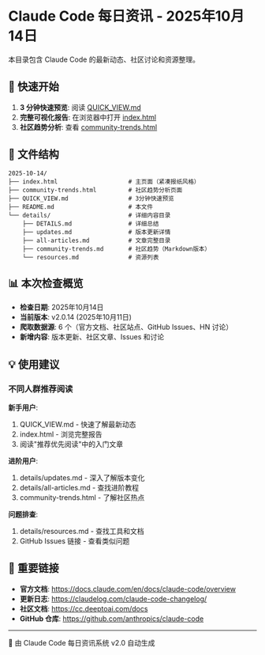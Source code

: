 # Claude Code 每日资讯 - 2025年10月14日

本目录包含 Claude Code 的最新动态、社区讨论和资源整理。

## 🚀 快速开始

1. **3 分钟快速预览**: 阅读 [QUICK_VIEW.md](./QUICK_VIEW.md)
2. **完整可视化报告**: 在浏览器中打开 [index.html](./index.html)
3. **社区趋势分析**: 查看 [community-trends.html](./community-trends.html)

## 📂 文件结构

```
2025-10-14/
├── index.html                    # 主页面（紧凑报纸风格）
├── community-trends.html         # 社区趋势分析页面
├── QUICK_VIEW.md                 # 3分钟快速预览
├── README.md                     # 本文件
└── details/                      # 详细内容目录
    ├── DETAILS.md                # 详细总结
    ├── updates.md                # 版本更新详情
    ├── all-articles.md           # 文章完整目录
    ├── community-trends.md       # 社区趋势（Markdown版本）
    └── resources.md              # 资源列表
```

## 📊 本次检查概览

- **检查日期**: 2025年10月14日
- **当前版本**: v2.0.14 (2025年10月11日)
- **爬取数据源**: 6 个（官方文档、社区站点、GitHub Issues、HN 讨论）
- **新增内容**: 版本更新、社区文章、Issues 和讨论

## 💡 使用建议

### 不同人群推荐阅读

**新手用户**:
1. QUICK_VIEW.md - 快速了解最新动态
2. index.html - 浏览完整报告
3. 阅读"推荐优先阅读"中的入门文章

**进阶用户**:
1. details/updates.md - 深入了解版本变化
2. details/all-articles.md - 查找进阶教程
3. community-trends.html - 了解社区热点

**问题排查**:
1. details/resources.md - 查找工具和文档
2. GitHub Issues 链接 - 查看类似问题

## 🔗 重要链接

- **官方文档**: https://docs.claude.com/en/docs/claude-code/overview
- **更新日志**: https://claudelog.com/claude-code-changelog/
- **社区文档**: https://cc.deeptoai.com/docs
- **GitHub 仓库**: https://github.com/anthropics/claude-code

---

🤖 由 Claude Code 每日资讯系统 v2.0 自动生成

